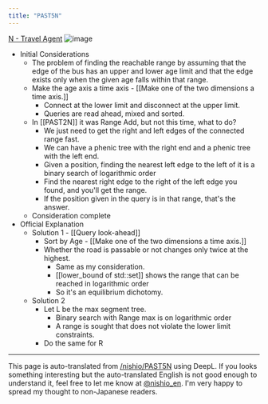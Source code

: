 ```yaml
---
title: "PAST5N"
---
```


[N - Travel Agent](https://atcoder.jp/contests/past202012-open/tasks/past202012_n)
![image](https://gyazo.com/c0b27c17755f5bd753462bf179457248/thumb/1000)

- Initial Considerations
    - The problem of finding the reachable range by assuming that the edge of the bus has an upper and lower age limit and that the edge exists only when the given age falls within that range.
    - Make the age axis a time axis
            - [[Make one of the two dimensions a time axis.]]
        - Connect at the lower limit and disconnect at the upper limit.
        - Queries are read ahead, mixed and sorted.
    - In [[PAST2N]] it was Range Add, but not this time, what to do?
        - We just need to get the right and left edges of the connected range fast.
        - We can have a phenic tree with the right end and a phenic tree with the left end.
        - Given a position, finding the nearest left edge to the left of it is a binary search of logarithmic order
        - Find the nearest right edge to the right of the left edge you found, and you'll get the range.
        - If the position given in the query is in that range, that's the answer.
    - Consideration complete
- Official Explanation
    - Solution 1
            - [[Query look-ahead]]
        - Sort by Age
                - [[Make one of the two dimensions a time axis.]]
        - Whether the road is passable or not changes only twice at the highest.
            - Same as my consideration.
            - [[lower_bound of std::set]] shows the range that can be reached in logarithmic order
            - So it's an equilibrium dichotomy.
    - Solution 2
        - Let L be the max segment tree.
            - Binary search with Range max is on logarithmic order
            - A range is sought that does not violate the lower limit constraints.
        - Do the same for R


---
This page is auto-translated from [/nishio/PAST5N](https://scrapbox.io/nishio/PAST5N) using DeepL. If you looks something interesting but the auto-translated English is not good enough to understand it, feel free to let me know at [@nishio_en](https://twitter.com/nishio_en). I'm very happy to spread my thought to non-Japanese readers.